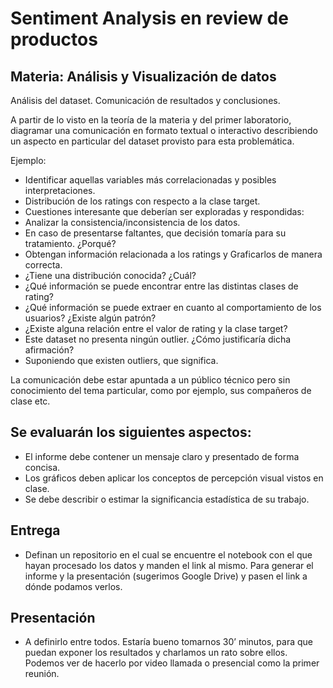 # Sentiment Analysis en review de productos

## Materia: Análisis y Visualización de datos

Análisis del dataset. Comunicación de resultados y conclusiones.

A partir de lo visto en la teoría de la materia y del primer laboratorio, diagramar una comunicación en formato textual o interactivo describiendo un aspecto en particular del dataset provisto para esta problemática. 

Ejemplo:

- Identificar aquellas variables más correlacionadas y posibles interpretaciones.
- Distribución de los ratings con respecto a la clase target.
- Cuestiones interesante que deberían ser exploradas y respondidas:
- Analizar la consistencia/inconsistencia de los datos.
- En caso de presentarse faltantes, que decisión tomaría para su tratamiento. ¿Porqué?
- Obtengan información relacionada a los ratings y Graficarlos de manera correcta.
- ¿Tiene una distribución conocida? ¿Cuál?
- ¿Qué información se puede encontrar entre las distintas clases de rating?
- ¿Qué información se puede extraer en cuanto al comportamiento de los usuarios? ¿Existe algún patrón?
- ¿Existe alguna relación entre el valor de rating y la clase target?
- Este dataset no presenta ningún outlier. ¿Cómo justificaría dicha afirmación?
- Suponiendo que existen outliers, que significa.

La comunicación debe estar apuntada a un público técnico pero sin conocimiento del tema particular, como por ejemplo, sus compañeros de clase etc.

## Se evaluarán los siguientes aspectos:

- El informe debe contener un mensaje claro y presentado de forma concisa.
- Los gráficos deben aplicar los conceptos de percepción visual vistos en clase.
- Se debe describir o estimar la significancia estadística de su trabajo.

## Entrega

- Definan un repositorio en el cual se encuentre el notebook con el que hayan procesado los datos y manden el link al mismo. Para generar el informe y la presentación (sugerimos Google Drive) y pasen el link a dónde podamos verlos.

## Presentación

- A definirlo entre todos. Estaría bueno tomarnos 30’ minutos, para que puedan exponer los resultados y charlamos un rato sobre ellos. Podemos ver de hacerlo por video llamada o presencial como la primer reunión.

